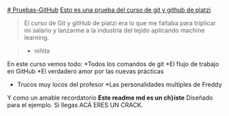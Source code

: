 [# Pruebas-GitHub](http://https://github.com/SimonATC/Hyperblog "# Pruebas-GitHub")
[Esto es una prueba del curso de git y github de platzi](http://https://pandao.github.io/editor.md/en.html "Esto es una prueba del curso de git y github de platzi")

> El curso de Git y gitHub de platzi era lo que me faltaba para triplicar mi salario y lanzarme a la industria del tejido aplicando machine learning.

> - niñita

En este curso vemos todo:
*Todos los comandos de git
*El flujo de trabajo en GitHub
*El verdadero amor por las nuevas prácticas
* Trucos muy  locos del profesor
*Las personalidades multiples de Freddy

Y como un amable recordatorio **Este readme md es un ch}iste**  Diseñado para el ejemplo. Si llegas ACÁ ERES UN CRACK.